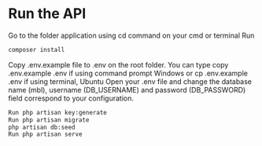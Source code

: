 # Run the API
Go to the folder application using cd command on your cmd or terminal
Run 
```bash
composer install
```

Copy .env.example file to .env on the root folder. You can type copy .env.example .env if using command prompt Windows or cp .env.example .env if using terminal, Ubuntu
Open your .env file and change the database name (mbl), username (DB_USERNAME) and password (DB_PASSWORD) field correspond to your configuration.

```bash
Run php artisan key:generate
Run php artisan migrate
php artisan db:seed
Run php artisan serve
```
